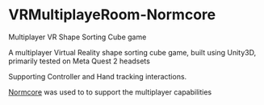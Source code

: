 # VRMultiplayeRoom-Normcore
Multiplayer VR Shape Sorting Cube game

A multiplayer Virtual Reality shape sorting cube game, built using Unity3D, primarily tested on Meta Quest 2 headsets

Supporting Controller and Hand tracking interactions.

[Normcore](https://normcore.io/) was used to to support the multiplayer capabilities 
